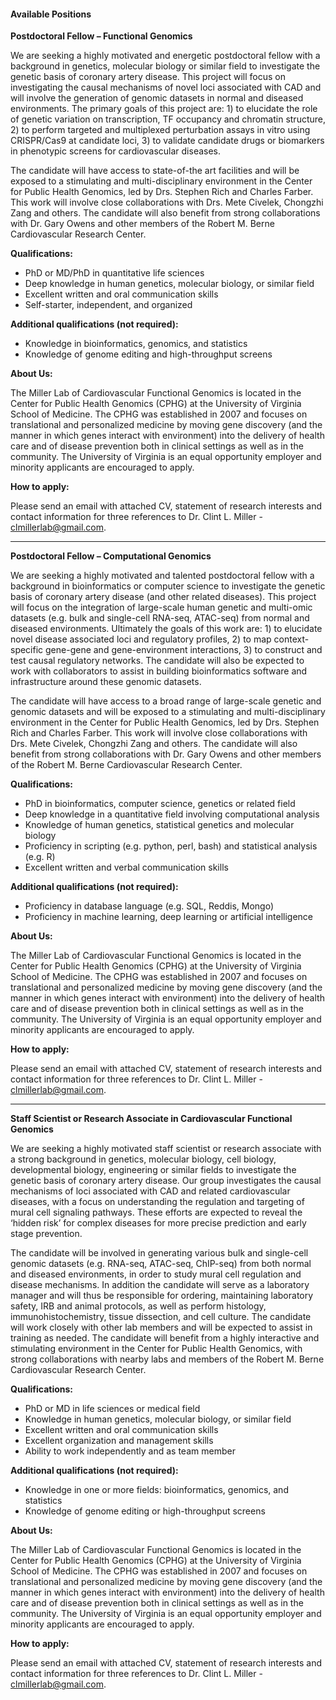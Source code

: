 #### Available Positions

**Postdoctoral Fellow – Functional Genomics** 

We are seeking a highly motivated and energetic postdoctoral fellow with a background in genetics, molecular biology or similar field to investigate the genetic basis of coronary artery disease. This project will focus on investigating the causal mechanisms of novel loci associated with CAD and will involve the generation of genomic datasets in normal and diseased environments. The primary goals of this project are: 1) to elucidate the role of genetic variation on transcription, TF occupancy and chromatin structure, 2) to perform targeted and multiplexed perturbation assays in vitro using CRISPR/Cas9 at candidate loci, 3) to validate candidate drugs or biomarkers in phenotypic screens for cardiovascular diseases. 

The candidate will have access to state-of-the art facilities and will be exposed to a stimulating and multi-disciplinary environment in the Center for Public Health Genomics, led by Drs. Stephen Rich and Charles Farber. This work will involve close collaborations with Drs. Mete Civelek, Chongzhi Zang and others. The candidate will also benefit from strong collaborations with Dr. Gary Owens and other members of the Robert M. Berne Cardiovascular Research Center.

__Qualifications:__
* PhD or MD/PhD in quantitative life sciences
*	Deep knowledge in human genetics, molecular biology, or similar field
*	Excellent written and oral communication skills
*	Self-starter, independent, and organized

__Additional qualifications (not required):__
*	Knowledge in bioinformatics, genomics, and statistics
*	Knowledge of genome editing and high-throughput screens

**About Us:**

The Miller Lab of Cardiovascular Functional Genomics is located in the Center for Public Health Genomics (CPHG) at the University of Virginia School of Medicine. The CPHG was established in 2007 and focuses on translational and personalized medicine by moving gene discovery (and the manner in which genes interact with environment) into the delivery of health care and of disease prevention both in clinical settings as well as in the community. The University of Virginia is an equal opportunity employer and minority applicants are encouraged to apply. 

**How to apply:**

Please send an email with attached CV, statement of research interests and contact information for three references to Dr. Clint L. Miller - <clmillerlab@gmail.com>.

__________

**Postdoctoral Fellow – Computational Genomics**

We are seeking a highly motivated and talented postdoctoral fellow with a background in bioinformatics or computer science to investigate the genetic basis of coronary artery disease (and other related diseases). This project will focus on the integration of large-scale human genetic and multi-omic datasets (e.g. bulk and single-cell RNA-seq, ATAC-seq) from normal and diseased environments. Ultimately the goals of this work are: 1) to elucidate novel disease associated loci and regulatory profiles, 2) to map context-specific gene-gene and gene-environment interactions, 3) to construct and test causal regulatory networks. The candidate will also be expected to work with collaborators to assist in building bioinformatics software and infrastructure around these genomic datasets.

The candidate will have access to a broad range of large-scale genetic and genomic datasets and will be exposed to a stimulating and multi-disciplinary environment in the Center for Public Health Genomics, led by Drs. Stephen Rich and Charles Farber. This work will involve close collaborations with Drs. Mete Civelek, Chongzhi Zang and others. The candidate will also benefit from strong collaborations with Dr. Gary Owens and other members of the Robert M. Berne Cardiovascular Research Center. 

__Qualifications:__
* PhD in bioinformatics, computer science, genetics or related field
*	Deep knowledge in a quantitative field involving computational analysis 
*	Knowledge of human genetics, statistical genetics and molecular biology
*	Proficiency in scripting (e.g. python, perl, bash) and statistical analysis (e.g. R)
*	Excellent written and verbal communication skills 

__Additional qualifications (not required):__
*	Proficiency in database language (e.g. SQL, Reddis, Mongo)
*	Proficiency in machine learning, deep learning or artificial intelligence

**About Us:**

The Miller Lab of Cardiovascular Functional Genomics is located in the Center for Public Health Genomics (CPHG) at the University of Virginia School of Medicine. The CPHG was established in 2007 and focuses on translational and personalized medicine by moving gene discovery (and the manner in which genes interact with environment) into the delivery of health care and of disease prevention both in clinical settings as well as in the community. The University of Virginia is an equal opportunity employer and minority applicants are encouraged to apply. 

**How to apply:**

Please send an email with attached CV, statement of research interests and contact information for three references to Dr. Clint L. Miller - <clmillerlab@gmail.com>. 

_________

**Staff Scientist or Research Associate in Cardiovascular Functional Genomics**  

We are seeking a highly motivated staff scientist or research associate with a strong background in genetics, molecular biology, cell biology, developmental biology, engineering or similar fields to investigate the genetic basis of coronary artery disease. Our group investigates the causal mechanisms of loci associated with CAD and related cardiovascular diseases, with a focus on understanding the regulation and targeting of mural cell signaling pathways. These efforts are expected to reveal the ‘hidden risk’ for complex diseases for more precise prediction and early stage prevention. 

The candidate will be involved in generating various bulk and single-cell genomic datasets (e.g. RNA-seq, ATAC-seq, ChIP-seq) from both normal and diseased environments, in order to study mural cell regulation and disease mechanisms. In addition the candidate will serve as a laboratory manager and will thus be responsible for ordering, maintaining laboratory safety, IRB and animal protocols, as well as perform histology, immunohistochemistry, tissue dissection, and cell culture. The candidate will work closely with other lab members and will be expected to assist in training as needed. The candidate will benefit from a highly interactive and stimulating environment in the Center for Public Health Genomics, with strong collaborations with nearby labs and members of the Robert M. Berne Cardiovascular Research Center.

__Qualifications:__
*	PhD or MD in life sciences or medical field
*	Knowledge in human genetics, molecular biology, or similar field
*	Excellent written and oral communication skills
*	Excellent organization and management skills
*	Ability to work independently and as team member

__Additional qualifications (not required):__
* Knowledge in one or more fields: bioinformatics, genomics, and statistics
*	Knowledge of genome editing or high-throughput screens

**About Us:**

The Miller Lab of Cardiovascular Functional Genomics is located in the Center for Public Health Genomics (CPHG) at the University of Virginia School of Medicine. The CPHG was established in 2007 and focuses on translational and personalized medicine by moving gene discovery (and the manner in which genes interact with environment) into the delivery of health care and of disease prevention both in clinical settings as well as in the community. The University of Virginia is an equal opportunity employer and minority applicants are encouraged to apply. 

**How to apply:**

Please send an email with attached CV, statement of research interests and contact information for three references to Dr. Clint L. Miller - <clmillerlab@gmail.com>. 


